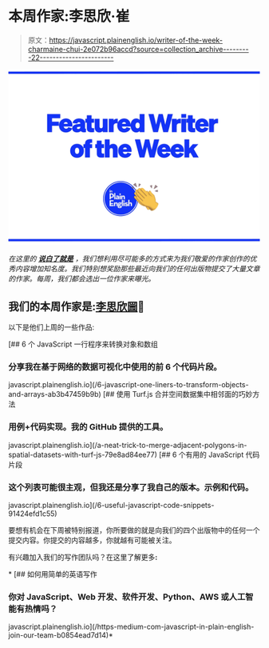 # 本周作家:李思欣·崔

> 原文：<https://javascript.plainenglish.io/writer-of-the-week-charmaine-chui-2e072b96accd?source=collection_archive---------22----------------------->

![](img/424e9f774c4772306ed63071aba29679.png)

*在这里的* [***说白了就是***](https://plainenglish.io) *，我们想利用尽可能多的方式来为我们敬爱的作家创作的优秀内容增加知名度。我们特别想奖励那些最近向我们的任何出版物提交了大量文章的作家。每周，我们都会选出一位作家来曝光。*

## 我们的本周作家是:[李思欣圌](https://geek-cc.medium.com/)🎉

以下是他们上周的一些作品:

[](/6-javascript-one-liners-to-transform-objects-and-arrays-ab3b47459b9b) [## 6 个 JavaScript 一行程序来转换对象和数组

### 分享我在基于网络的数据可视化中使用的前 6 个代码片段。

javascript.plainenglish.io](/6-javascript-one-liners-to-transform-objects-and-arrays-ab3b47459b9b) [](/a-neat-trick-to-merge-adjacent-polygons-in-spatial-datasets-with-turf-js-79e8ad84ee77) [## 使用 Turf.js 合并空间数据集中相邻面的巧妙方法

### 用例+代码实现。我的 GitHub 提供的工具。

javascript.plainenglish.io](/a-neat-trick-to-merge-adjacent-polygons-in-spatial-datasets-with-turf-js-79e8ad84ee77) [](/6-useful-javascript-code-snippets-91424efd1c55) [## 6 个有用的 JavaScript 代码片段

### 这个列表可能很主观，但我还是分享了我自己的版本。示例和代码。

javascript.plainenglish.io](/6-useful-javascript-code-snippets-91424efd1c55) 

要想有机会在下周被特别报道，你所要做的就是向我们的四个出版物中的任何一个提交内容。你提交的内容越多，你就越有可能被关注。

有兴趣加入我们的写作团队吗？在这里了解更多[](/https-medium-com-javascript-in-plain-english-join-our-team-b0854ead7d14)**:**

*[](/https-medium-com-javascript-in-plain-english-join-our-team-b0854ead7d14) [## 如何用简单的英语写作

### 你对 JavaScript、Web 开发、软件开发、Python、AWS 或人工智能有热情吗？

javascript.plainenglish.io](/https-medium-com-javascript-in-plain-english-join-our-team-b0854ead7d14)*
